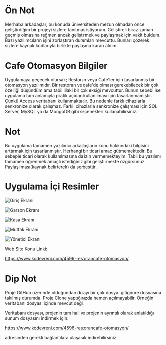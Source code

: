 # Ön Not

Merhaba arkadaşlar, bu konuda üniversiteden mezun olmadan önce geliştirdiğim bir projeyi sizlere tanıtmak istiyorum. Geliştireli biraz zaman geçmiş olmasına rağmen ancak geliştirmek ve paylaşmak için vakit buldum. Bazı yazılımcıların işini zorlaştıran durumları mevcuttu. Bunları çözerek sizlere kaynak kodlarıyla birlikte paylaşma kararı aldım.

# Cafe Otomasyon Bilgiler

Uygulamaya geçecek olursak; Restoran veya Cafe'ler için tasarlanmış bir otomasyon yazılımıdır. Bir restoran ve cafe'de olması gerekebilecek bir çok özelliği düşündüm ama tabii illaki bir çok eksiği mevcuttur. Bunun sebebi ise uygulama tam anlamıyla pratik açıdan kullanılması için tasarlanmamıştır. Çünkü Access veritabanı kullanmaktadır. Bu nedenle farklı cihazlarla senkronize olarak çalışmaz. Farklı cihazlarla senkronize çalışması için SQL Server, MySQL ya da MongoDB gibi seçenekleri kullanabilirsiniz.

# Not

Bu uygulama tamamen yazılımcı arkadaşların konu hakkındaki bilgisini arttırmak için tasarlanmıştır. Herhangi bir ticari amaç gütmemektedir. Bu sebeple ticari olarak kullanılmasına da izin vermemekteyim. Tabii bu yazılımı tamamen öğrenmek amaçlı istediğiniz gibi geliştirmekte özgürsünüz. Paylaşılması(kaynak belirterek) da serbesttir.

# Uygulama İçi Resimler

![Giriş Ekranı](https://www.kodevreni.com/uploads/monthly_2019_05/Screenshot_42.png.5b83d9ce93b4b2aea9f30fb5a981a16e.png "Giriş Ekranı")

![Garson Ekranı](https://www.kodevreni.com/uploads/monthly_2019_05/Screenshot_43.thumb.png.b382bbdd4f90b772bddf3b8302e7b09f.png "Garson Ekranı")

![Kasa Ekranı](https://www.kodevreni.com/uploads/monthly_2019_05/Screenshot_44.png.1c1ca0816cdfd6ebfd4610818b9b3f16.png "Kasa Ekranı")

![Mutfak Ekranı](https://www.kodevreni.com/uploads/monthly_2019_05/Screenshot_45.png.ed8defe198a9ee6ca58f633349f2ca35.png "Mutfak Ekranı")

![Yönetici Ekranı](https://www.kodevreni.com/uploads/monthly_2019_05/Screenshot_46.png.a76a3e9a4848638726408a1060debee3.png "Yönetici Ekranı")

Web Site Konu Linki:

https://www.kodevreni.com/4596-restorancafe-otomasyon/

# Dip Not

Proje GitHub üzerinde olduğundan dolayı bir çok dosya .gitignore dosyasına takılmış durumda. Proje Clone yaptığınızda hemen açılmayabilir. Örneğin veritabanı dosyası içinde mevcut değil.

Veritabanı dosyası, projenin tam hali ve projenin ayrıntılı olarak anlatıldığı sunum dosyasını indirmek için:

https://www.kodevreni.com/4596-restorancafe-otomasyon/

adresinden gerekli bağlantılara ulaşarak indirebilirsiniz.
